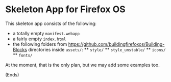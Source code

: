 # Skeleton App for Firefox OS #

This skeleton app consists of the following:

* a totally empty `manifest.webapp`
* a fairly empty `index.html`
* the following folders from https://github.com/buildingfirefoxos/Building-Blocks directories inside `assets/`:
** `style/`
** `style_unstable/`
** `icons/`
** `fonts/`

At the moment, that is the only plan, but we may add some examples too.

(Ends)
